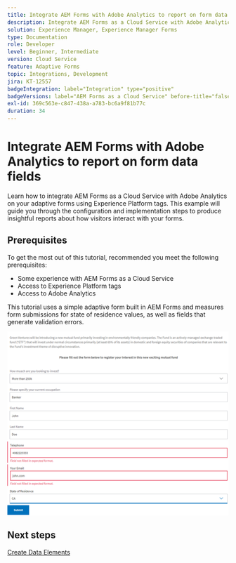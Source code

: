 ```yaml
---
title: Integrate AEM Forms with Adobe Analytics to report on form data fields
description: Integrate AEM Forms as a Cloud Service with Adobe Analytics to report on form data fields
solution: Experience Manager, Experience Manager Forms
type: Documentation
role: Developer
level: Beginner, Intermediate
version: Cloud Service
feature: Adaptive Forms
topic: Integrations, Development
jira: KT-12557
badgeIntegration: label="Integration" type="positive"
badgeVersions: label="AEM Forms as a Cloud Service" before-title="false"
exl-id: 369c563e-c847-438a-a783-bc6a9f81b77c
duration: 34
---
```

# Integrate AEM Forms with Adobe Analytics to report on form data fields

Learn how to integrate AEM Forms as a Cloud Service with Adobe Analytics on your adaptive forms using Experience Platform tags. This example will guide you through the configuration and implementation steps to produce insightful reports about how visitors interact with your forms.

## Prerequisites

 To get the most out of this tutorial, recommended you meet the following prerequisites:

 * Some experience with AEM Forms as a Cloud Service
 * Access to Experience Platform tags
 * Access to Adobe Analytics

This tutorial uses a simple adaptive form built in AEM Forms and measures form submissions for state of residence values, as well as fields that generate validation errors.

![adaptive-form](assets/use-case.png)

## Next steps

[Create Data Elements](./data-elements.md)